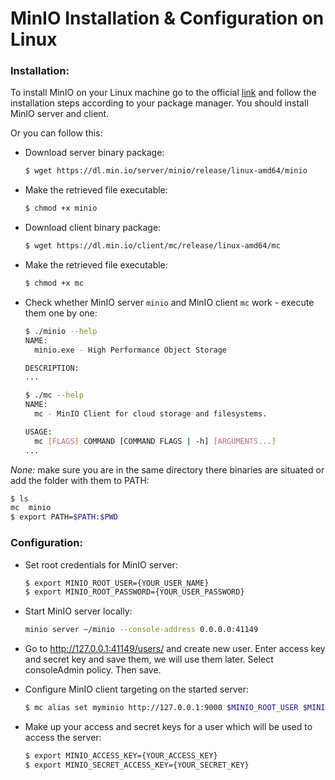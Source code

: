 # MinIO Installation & Configuration on Linux

### Installation:
To install MinIO on your Linux machine go to the official [link](https://min.io/download#/linux)
and follow the installation steps according to your package manager. You should
install MinIO server and client.

Or you can follow this:
- Download server binary package:

  ```bash
  $ wget https://dl.min.io/server/minio/release/linux-amd64/minio
  ```

- Make the retrieved file executable:

  ```bash
  $ chmod +x minio
  ```

- Download client binary package:

  ```bash
  $ wget https://dl.min.io/client/mc/release/linux-amd64/mc
  ```

- Make the retrieved file executable:

  ```bash
  $ chmod +x mc
  ```

- Check whether MinIO server `minio` and MinIO client `mc` work - execute 
them one by one:
  ```bash
  $ ./minio --help
  NAME:
    minio.exe - High Performance Object Storage

  DESCRIPTION:
  ...
  ```
  ```bash
  $ ./mc --help
  NAME:
    mc - MinIO Client for cloud storage and filesystems.

  USAGE:
    mc [FLAGS] COMMAND [COMMAND FLAGS | -h] [ARGUMENTS...]
  ...
  ```
*None:* make sure you are in the same directory there binaries are situated or
add the folder with them to PATH:
  ```bash
  $ ls
  mc  minio
  $ export PATH=$PATH:$PWD
  ```

### Configuration:

- Set root credentials for MinIO server:

  ```bash
  $ export MINIO_ROOT_USER={YOUR_USER_NAME}
  $ export MINIO_ROOT_PASSWORD={YOUR_USER_PASSWORD}
  ```

- Start MinIO server locally:

  ```bash
  minio server ~/minio --console-address 0.0.0.0:41149
  ```

- Go to http://127.0.0.1:41149/users/ and create new user. Enter access key and secret key and save them, we will use them later. Select consoleAdmin policy. Then save.


- Configure MinIO client targeting on the started server:

  ```bash
  $ mc alias set myminio http://127.0.0.1:9000 $MINIO_ROOT_USER $MINIO_ROOT_PASSWORD
  ```

- Make up your access and secret keys for a user which will be used to access the server:

  ```bash
  $ export MINIO_ACCESS_KEY={YOUR_ACCESS_KEY}
  $ export MINIO_SECRET_ACCESS_KEY={YOUR_SECRET_KEY}
  ```
